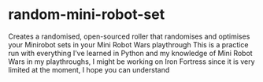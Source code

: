 # random-mini-robot-set
Creates a randomised, open-sourced roller that randomises and optimises your Minirobot sets in your Mini Robot Wars playthrough
This is a practice run with everything I've learned in Python and my knowledge of Mini Robot Wars in my playthroughs, I might be working on Iron Fortress since it is very limited at the moment, I hope you can understand
